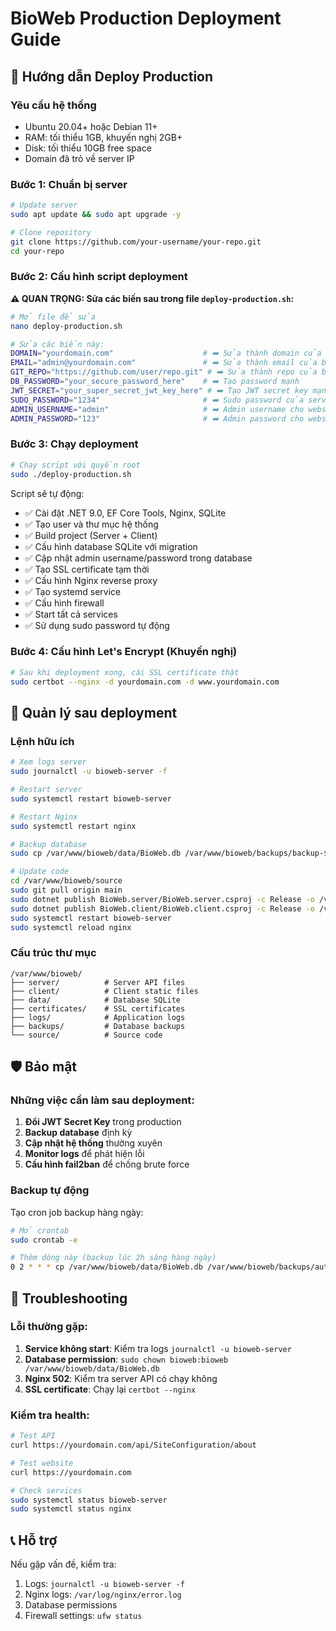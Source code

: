 # BioWeb Production Deployment Guide

## 🚀 Hướng dẫn Deploy Production

### Yêu cầu hệ thống
- Ubuntu 20.04+ hoặc Debian 11+
- RAM: tối thiểu 1GB, khuyến nghị 2GB+
- Disk: tối thiểu 10GB free space
- Domain đã trỏ về server IP

### Bước 1: Chuẩn bị server

```bash
# Update server
sudo apt update && sudo apt upgrade -y

# Clone repository
git clone https://github.com/your-username/your-repo.git
cd your-repo
```

### Bước 2: Cấu hình script deployment

**⚠️ QUAN TRỌNG: Sửa các biến sau trong file `deploy-production.sh`:**

```bash
# Mở file để sửa
nano deploy-production.sh

# Sửa các biến này:
DOMAIN="yourdomain.com"                    # ➡️ Sửa thành domain của bạn
EMAIL="admin@yourdomain.com"               # ➡️ Sửa thành email của bạn
GIT_REPO="https://github.com/user/repo.git" # ➡️ Sửa thành repo của bạn
DB_PASSWORD="your_secure_password_here"    # ➡️ Tạo password mạnh
JWT_SECRET="your_super_secret_jwt_key_here" # ➡️ Tạo JWT secret key mạnh
SUDO_PASSWORD="1234"                       # ➡️ Sudo password của server
ADMIN_USERNAME="admin"                     # ➡️ Admin username cho website
ADMIN_PASSWORD="123"                       # ➡️ Admin password cho website
```

### Bước 3: Chạy deployment

```bash
# Chạy script với quyền root
sudo ./deploy-production.sh
```

Script sẽ tự động:
- ✅ Cài đặt .NET 9.0, EF Core Tools, Nginx, SQLite
- ✅ Tạo user và thư mục hệ thống
- ✅ Build project (Server + Client)
- ✅ Cấu hình database SQLite với migration
- ✅ Cập nhật admin username/password trong database
- ✅ Tạo SSL certificate tạm thời
- ✅ Cấu hình Nginx reverse proxy
- ✅ Tạo systemd service
- ✅ Cấu hình firewall
- ✅ Start tất cả services
- ✅ Sử dụng sudo password tự động

### Bước 4: Cấu hình Let's Encrypt (Khuyến nghị)

```bash
# Sau khi deployment xong, cài SSL certificate thật
sudo certbot --nginx -d yourdomain.com -d www.yourdomain.com
```

## 🔧 Quản lý sau deployment

### Lệnh hữu ích

```bash
# Xem logs server
sudo journalctl -u bioweb-server -f

# Restart server
sudo systemctl restart bioweb-server

# Restart Nginx
sudo systemctl restart nginx

# Backup database
sudo cp /var/www/bioweb/data/BioWeb.db /var/www/bioweb/backups/backup-$(date +%Y%m%d).db

# Update code
cd /var/www/bioweb/source
sudo git pull origin main
sudo dotnet publish BioWeb.server/BioWeb.server.csproj -c Release -o /var/www/bioweb/server
sudo dotnet publish BioWeb.client/BioWeb.client.csproj -c Release -o /var/www/bioweb/client
sudo systemctl restart bioweb-server
sudo systemctl reload nginx
```

### Cấu trúc thư mục

```
/var/www/bioweb/
├── server/          # Server API files
├── client/          # Client static files  
├── data/            # Database SQLite
├── certificates/    # SSL certificates
├── logs/            # Application logs
├── backups/         # Database backups
└── source/          # Source code
```

## 🛡️ Bảo mật

### Những việc cần làm sau deployment:

1. **Đổi JWT Secret Key** trong production
2. **Backup database** định kỳ
3. **Cập nhật hệ thống** thường xuyên
4. **Monitor logs** để phát hiện lỗi
5. **Cấu hình fail2ban** để chống brute force

### Backup tự động

Tạo cron job backup hàng ngày:

```bash
# Mở crontab
sudo crontab -e

# Thêm dòng này (backup lúc 2h sáng hàng ngày)
0 2 * * * cp /var/www/bioweb/data/BioWeb.db /var/www/bioweb/backups/auto-backup-$(date +\%Y\%m\%d).db
```

## 🐛 Troubleshooting

### Lỗi thường gặp:

1. **Service không start**: Kiểm tra logs `journalctl -u bioweb-server`
2. **Database permission**: `sudo chown bioweb:bioweb /var/www/bioweb/data/BioWeb.db`
3. **Nginx 502**: Kiểm tra server API có chạy không
4. **SSL certificate**: Chạy lại `certbot --nginx`

### Kiểm tra health:

```bash
# Test API
curl https://yourdomain.com/api/SiteConfiguration/about

# Test website
curl https://yourdomain.com

# Check services
sudo systemctl status bioweb-server
sudo systemctl status nginx
```

## 📞 Hỗ trợ

Nếu gặp vấn đề, kiểm tra:
1. Logs: `journalctl -u bioweb-server -f`
2. Nginx logs: `/var/log/nginx/error.log`
3. Database permissions
4. Firewall settings: `ufw status`
